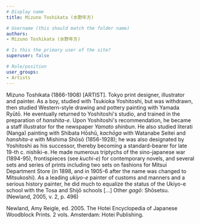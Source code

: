 ```yaml
---
# Display name
title: Mizuno Toshikata (水野年方)

# Username (this should match the folder name)
authors:
- Mizuno Toshikata (水野年方)

# Is this the primary user of the site?
superuser: false

# Role/position
user_groups:
- Artists
---
```


Mizuno Toshikata (1866-1908) [ARTIST]. Tokyo print designer, illustrator and painter. As a boy, studied with Tsukioka Yoshitoshi, but was withdrawn, then studied Western-style drawing and pottery painting with Yamada Ryūtō. He eventually returned to Yoshitoshi's studio, and trained in the preparation of <em>hanshita-e</em>. Upon Yoshitoshi's recommendation, he became a staff illustrator for the newspaper <em>Yamato shinbun</em>. He also studied literati (Nanga) painting with Shibata Hōshū, <em>kachōga</em> with Watanabe Seitei and <em>hanshita-e</em> with Mishima Shōsō (1856-1928); he was also designated by Yoshitoshi as his successor, thereby becoming a standard-bearer for late 19-th c. nishiki-e. He made numerous triptychs of the sino-japanese war (1894-95), frontispieces (see <em>kuchi-e</em>) for contemporary novels, and several sets and series of prints including two sets on fashions for Mitsui Department Store (in 1898, and in 1905-6 after the name was changed to Mitsukoshi). As a leading <em>ukiyo-e</em> painter of customs and manners and a serious history painter, he did much to equalize the status of the Ukiyo-e school with the Tosa and Shijō schools [...] Other <em>gagō</em>: Shōsetsu. (Newland, 2005, v. 2, p. 496)

Newland, Amy Reigle, ed. 2005. The Hotei Encyclopedia of Japanese Woodblock Prints. 2 vols. Amsterdam: Hotei Publishing.
